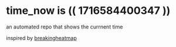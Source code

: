# time_now is (( 1716584400347 ))

an automated repo that shows the currnent time

inspired by [breakingheatmap](https://github.com/breakingheatmap/breakingheatmap)